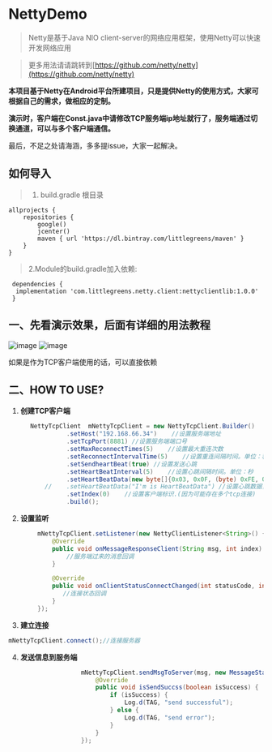 # NettyDemo

 > Netty是基于Java NIO client-server的网络应用框架，使用Netty可以快速开发网络应用
 
   >更多用法请请跳转到[https://github.com/netty/netty](https://github.com/netty/netty)  
 
 **本项目基于Netty在Android平台所建项目，只是提供Netty的使用方式，大家可根据自己的需求，做相应的定制。**
 
 **演示时，客户端在Const.java中请修改TCP服务端ip地址就行了，服务端通过切换通道，可以与多个客户端通信。**
 
 最后，不足之处请海涵，多多提issue，大家一起解决。
 ## 如何导入
 
> 1. build.gradle 根目录

```
allprojects {
    repositories {
        google()
        jcenter()
        maven { url 'https://dl.bintray.com/littlegreens/maven' }
    }
}
```
> 2.Module的build.gradle加入依赖:

```
 dependencies {
  implementation 'com.littlegreens.netty.client:nettyclientlib:1.0.0'
 } 
```
 ## 一、先看演示效果，后面有详细的用法教程

![image](https://github.com/cai784921129/NettyDemo/blob/master/screenshot/clent.gif?raw=true)
![image](https://github.com/cai784921129/NettyDemo/blob/master/screenshot/server.gif?raw=true)

如果是作为TCP客户端使用的话，可以直接依赖

## 二、HOW TO USE?

1. **创建TCP客户端**
```Java
      NettyTcpClient  mNettyTcpClient = new NettyTcpClient.Builder()
                .setHost("192.168.66.34")    //设置服务端地址
                .setTcpPort(8881) //设置服务端端口号
                .setMaxReconnectTimes(5)    //设置最大重连次数
                .setReconnectIntervalTime(5)    //设置重连间隔时间。单位：秒
                .setSendheartBeat(true) //设置发送心跳
                .setHeartBeatInterval(5)    //设置心跳间隔时间。单位：秒
                .setHeartBeatData(new byte[]{0x03, 0x0F, (byte) 0xFE, 0x05, 0x04, 0x0a}) //设置心跳数据，可以是String类型，也可以是byte[]
          //    .setHeartBeatData("I'm is HeartBeatData") //设置心跳数据，可以是String类型，也可以是byte[]，以后设置的为准
                .setIndex(0)    //设置客户端标识.(因为可能存在多个tcp连接)
                .build();
```

2. **设置监听**
```Java
        mNettyTcpClient.setListener(new NettyClientListener<String>() {
            @Override
            public void onMessageResponseClient(String msg, int index) {
                //服务端过来的消息回调
            }

            @Override
            public void onClientStatusConnectChanged(int statusCode, int index) {
               //连接状态回调
            }
        });
```
3. **建立连接**
```Java
mNettyTcpClient.connect();//连接服务器
```
4. **发送信息到服务端**
```Java
                    mNettyTcpClient.sendMsgToServer(msg, new MessageStateListener() {
                        @Override
                        public void isSendSuccss(boolean isSuccess) {
                            if (isSuccess) {
                                Log.d(TAG, "send successful");
                            } else {
                                Log.d(TAG, "send error");
                            }
                        }
                    });
```


